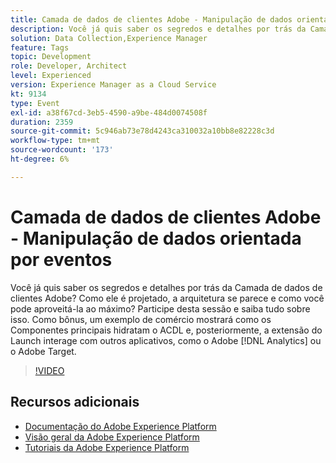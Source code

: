 ```yaml
---
title: Camada de dados de clientes Adobe - Manipulação de dados orientada por eventos
description: Você já quis saber os segredos e detalhes por trás da Camada de dados de clientes Adobe? Como ele é projetado, a arquitetura se parece e como você pode aproveitá-la ao máximo? Participe desta sessão e saiba tudo sobre isso. Como bônus, um exemplo de comércio mostrará como os Componentes principais hidratam o ACDL e, posteriormente, a extensão do Launch interage com outros aplicativos, como o Adobe [!DNL Analytics]  ou o Adobe Target.
solution: Data Collection,Experience Manager
feature: Tags
topic: Development
role: Developer, Architect
level: Experienced
version: Experience Manager as a Cloud Service
kt: 9134
type: Event
exl-id: a38f67cd-3eb5-4590-a9be-484d0074508f
duration: 2359
source-git-commit: 5c946ab73e78d4243ca310032a10bb8e82228c3d
workflow-type: tm+mt
source-wordcount: '173'
ht-degree: 6%

---
```


# Camada de dados de clientes Adobe - Manipulação de dados orientada por eventos

Você já quis saber os segredos e detalhes por trás da Camada de dados de clientes Adobe? Como ele é projetado, a arquitetura se parece e como você pode aproveitá-la ao máximo? Participe desta sessão e saiba tudo sobre isso. Como bônus, um exemplo de comércio mostrará como os Componentes principais hidratam o ACDL e, posteriormente, a extensão do Launch interage com outros aplicativos, como o Adobe [!DNL Analytics] ou o Adobe Target.

>[!VIDEO](https://video.tv.adobe.com/v/337585/?quality=12&learn=on&hidetitle=true)

## Recursos adicionais

- [Documentação do Adobe Experience Platform](https://experienceleague.adobe.com/docs/experience-platform.html)
- [Visão geral da Adobe Experience Platform](https://experienceleague.adobe.com/docs/experience-platform/landing/home.html?lang=pt-BR)
- [Tutoriais da Adobe Experience Platform](https://experienceleague.adobe.com/docs/platform-learn/tutorials/overview.html?lang=pt-BR)

